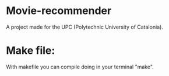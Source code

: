 # Movie-recommender
A project made for the UPC (Polytechnic University of Catalonia).
# Make file:
With makefile you can compile doing in your terminal "make".
